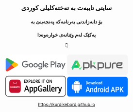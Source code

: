 <div align="center">

## سایتی تایبەت بە تەختەکلیلی کوردی

### بۆ دابەزاندنی بەرنامەکە پەنجەبنێ بە
### یەکێک لەم وێنانەی خوارەوەدا
👇

[<img src="assets/img/app/google-play.png"
alt='Get it on Google Play'
height="67" width="200">](https://play.google.com/store/apps/details?id=com.goran.kurdikeyboard)
[<img src="assets/img/app/apk-pure.png"
      alt='Get it on APKPure'
      height="67" width="200">](https://m.apkpure.com/تەختەکلیلی-کوردی-kurdish-keyboard/com.goran.kurdikeyboard/download?from=details)
      <br>
      [<img src="assets/img/app/app-gallery.png"
alt='Get it on AppGallery'
height="68" width="200">](https://appgallery.huawei.com/app/C105446281)
[<img src="assets/img/app/apk-file.png"
      alt='Get it By Direct Link'
      height="65" width="200">](https://github.com/kurdikeyboard/kurdikeyboard.github.io/blob/main/KurdiKeyboard1.9.apk?raw=true)
      
https://kurdikebord.github.io
      
</div>
